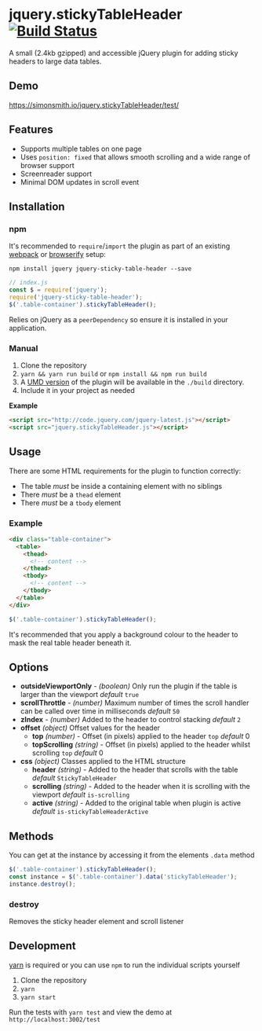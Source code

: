 # jquery.stickyTableHeader [![Build Status](https://travis-ci.org/simonsmith/jquery.stickyTableHeader.svg?branch=master)](https://travis-ci.org/simonsmith/jquery.stickyTableHeader)

A small (2.4kb gzipped) and accessible jQuery plugin for adding sticky headers to large data tables.

## Demo

https://simonsmith.io/jquery.stickyTableHeader/test/

## Features

* Supports multiple tables on one page
* Uses `position: fixed` that allows smooth scrolling and a wide range of browser
  support
* Screenreader support
* Minimal DOM updates in scroll event

## Installation

### npm

It's recommended to `require`/`import` the plugin as part of an existing [webpack](https://webpack.js.org/)
or [browserify](http://browserify.org/) setup:

```
npm install jquery jquery-sticky-table-header --save
```

```js
// index.js
const $ = require('jquery');
require('jquery-sticky-table-header');
$('.table-container').stickyTableHeader();
```

Relies on jQuery as a `peerDependency` so ensure it is installed in your
application.

### Manual

1. Clone the repository
1. `yarn && yarn run build` or `npm install && npm run build`
1. A [UMD
   version](https://www.davidbcalhoun.com/2014/what-is-amd-commonjs-and-umd/) of
   the plugin will be available in the `./build` directory.
1. Include it in your project as needed

**Example**

```html
<script src="http://code.jquery.com/jquery-latest.js"></script>
<script src="jquery.stickyTableHeader.js"></script>
```

## Usage

There are some HTML requirements for the plugin to function correctly:

* The table *must* be inside a containing element with no siblings
* There *must* be a `thead` element
* There *must* be a `tbody` element

### Example

```html
<div class="table-container">
  <table>
    <thead>
      <!-- content -->
    </thead>
    <tbody>
      <!-- content -->
    </tbody>
  </table>
</div>
```

```js
$('.table-container').stickyTableHeader();
```

It's recommended that you apply a background colour to the header to mask the
real table header beneath it.

## Options

* **outsideViewportOnly** - _(boolean)_ Only run the plugin if the table is
  larger than the viewport _default_ `true`
* **scrollThrottle** - _(number)_ Maximum number of times the scroll handler
  can be called over time in milliseconds _default_ `50`
* **zIndex** - _(number)_ Added to the header to control stacking _default_ `2`
* **offset** _(object)_  Offset values for the header
  * **top** _(number)_ - Offset (in pixels) applied to the header `top` _default_ 0
  * **topScrolling** _(string)_ - Offset (in pixels) applied to the header whilst scrolling `top` _default_ 0
* **css** _(object)_  Classes applied to the HTML structure
  * **header** _(string)_ - Added to the header that scrolls with the table _default_ `StickyTableHeader`
  * **scrolling** _(string)_ - Added to the header when it is scrolling with the viewport _default_ `is-scrolling`
  * **active** _(string)_ - Added to the original table when plugin is active _default_ `is-stickyTableHeaderActive`

## Methods

You can get at the instance by accessing it from the elements `.data` method

```js
$('.table-container').stickyTableHeader();
const instance = $('.table-container').data('stickyTableHeader');
instance.destroy();
```

### destroy

Removes the sticky header element and scroll listener

## Development

[yarn](https://yarnpkg.com/) is required or you can use `npm` to run the
individual scripts yourself

1. Clone the repository
1. `yarn`
1. `yarn start`

Run the tests with `yarn test` and view the demo at `http://localhost:3002/test`
